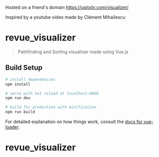 Hosted on a friend's domain https://uplody.com/visualizer/

Inspired by a youtube video made by Clément Mihailescu

# revue_visualizer

> Pathfinding and Sorting visualizer made using Vue.js

## Build Setup

``` bash
# install dependencies
npm install

# serve with hot reload at localhost:8080
npm run dev

# build for production with minification
npm run build
```

For detailed explanation on how things work, consult the [docs for vue-loader](http://vuejs.github.io/vue-loader).
# revue_visualizer

